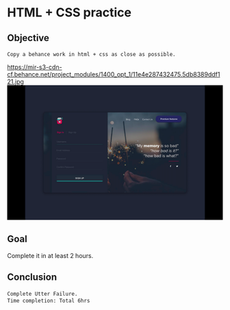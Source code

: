 # HTML + CSS practice

## Objective

```
Copy a behance work in html + css as close as possible.
```

https://mir-s3-cdn-cf.behance.net/project_modules/1400_opt_1/11e4e287432475.5db8389ddf121.jpg
![GitHub Logo](/behance-sample.png)

## Goal

Complete it in at least 2 hours.

## Conclusion

```
Complete Utter Failure.
Time completion: Total 6hrs
```
